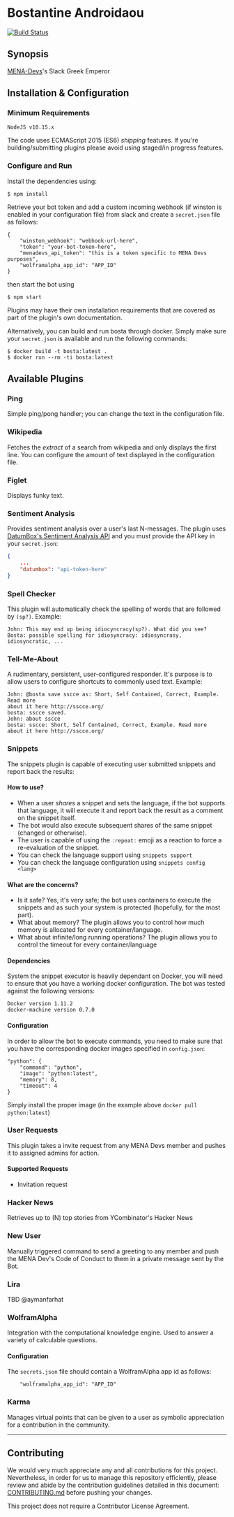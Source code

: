 # Bostantine Androidaou

[![Build Status](https://menadevs.semaphoreci.com/badges/bosta.svg?style=shields)](https://menadevs.semaphoreci.com/projects/bosta)

## Synopsis

[MENA-Devs](https://menadevs.com/)'s Slack Greek Emperor

## Installation & Configuration

### Minimum Requirements

```
NodeJS v10.15.x
```

The code uses ECMAScript 2015 (ES6) *shipping* features. If you're
building/submitting plugins please avoid using staged/in progress features.

### Configure and Run

Install the dependencies using:

```
$ npm install
```

Retrieve your bot token and add a custom incoming webhook (if winston is enabled in your configuration file) from slack and create a `secret.json` file as follows:

```
{
    "winston_webhook": "webhook-url-here",
    "token": "your-bot-token-here",
    "menadevs_api_token": "this is a token specific to MENA Devs purposes",
    "wolframalpha_app_id": "APP_ID"
}
```

then start the bot using

```
$ npm start
```

Plugins may have their own installation requirements that are covered as part
of the plugin's own documentation.

Alternatively, you can build and run bosta through docker. Simply make sure your `secret.json` is available and run the following commands:

```
$ docker build -t bosta:latest .
$ docker run --rm -ti bosta:latest
```

## Available Plugins

### Ping

Simple ping/pong handler; you can change the text in the configuration file.

### Wikipedia

Fetches the _extract_ of a search from wikipedia and only displays the first
line. You can configure the amount of text displayed in the configuration file.

### Figlet

Displays funky text.

### Sentiment Analysis

Provides sentiment analysis over a user's last N-messages. The plugin uses
[DatumBox's Sentiment Analysis API](http://www.datumbox.com/api-sandbox/#!/Document-Classification/SentimentAnalysis_post_0)
 and you must provide the API key in your `secret.json`:

```json
{
    ...
    "datumbox": "api-token-here"
}
```

### Spell Checker

This plugin will automatically check the spelling of words that are followed
by `(sp?)`. Example:

```
John: This may end up being idiocyncracy(sp?). What did you see?
Bosta: possible spelling for idiosyncracy: idiosyncrasy, idiosyncratic, ...
```

### Tell-Me-About

A rudimentary, persistent, user-configured responder. It's purpose is to allow
users to configure shortcuts to commonly used text. Example:

```
John: @bosta save sscce as: Short, Self Contained, Correct, Example. Read more
about it here http://sscce.org/
bosta: sscce saved.
John: about sscce
bosta: sscce: Short, Self Contained, Correct, Example. Read more
about it here http://sscce.org/
```

### Snippets

The snippets plugin is capable of executing user submitted snippets and report
back the results:

#### How to use?

- When a user _shares_ a snippet and sets the language, if the bot supports
that language, it will execute it and report back the result as a comment on
the snippet itself.
- The bot would also execute subsequent shares of the same snippet (changed or
otherwise).
- The user is capable of using the `:repeat:` emoji as a reaction to force a
re-evaluation of the snippet.
- You can check the language support using `snippets support`
- You can check the language configuration using `snippets config <lang>`

#### What are the concerns?

- Is it safe? Yes, it's very safe; the bot uses containers to execute the
snippets and as such your system is protected (hopefully, for the most part).
- What about memory? The plugin allows you to control how much memory is
allocated for every container/language.
- What about infinite/long running operations? The plugin allows you to control
the timeout for every container/language

#### Dependencies

System the snippet executor is heavily dependant on Docker, you will need to
ensure that you have a working docker configuration. The bot was tested against
the following versions:

```
Docker version 1.11.2
docker-machine version 0.7.0
```

#### Configuration

In order to allow the bot to execute commands, you need to make sure that you
have the corresponding docker images specified in `config.json`:

```
"python": {
    "command": "python",
    "image": "python:latest",
    "memory": 8,
    "timeout": 4
}
```

Simply install the proper image (in the example above `docker pull python:latest`)

### User Requests

This plugin takes a invite request from any MENA Devs member and pushes it to assigned admins for action.

#### Supported Requests

- Invitation request

### Hacker News

Retrieves up to (N) top stories from YCombinator's Hacker News

### New User

Manually triggered command to send a greeting to any member and push the MENA Dev's Code of Conduct to them in a private message sent by the Bot.

### Lira

TBD @aymanfarhat

### WolframAlpha

Integration with the computational knowledge engine. Used to answer a variety of calculable questions.

#### Configuration

The `secrets.json` file should contain a WolframAlpha app id as follows:

```
    "wolframalpha_app_id": "APP_ID"
```

### Karma

Manages virtual points that can be given to a user as symbolic appreciation for a contribution in the community.

---

## Contributing

We would very much appreciate any and all contributions for this project. Nevertheless, in order for us to manage this repository efficiently, please review and abide by the contribution guidelines detailed in this document: [CONTRIBUTING.md](https://github.com/mena-devs/slack_data_collector/blob/master/CONTRIBUTING.md) before pushing your changes.

This project does not require a Contributor License Agreement.
